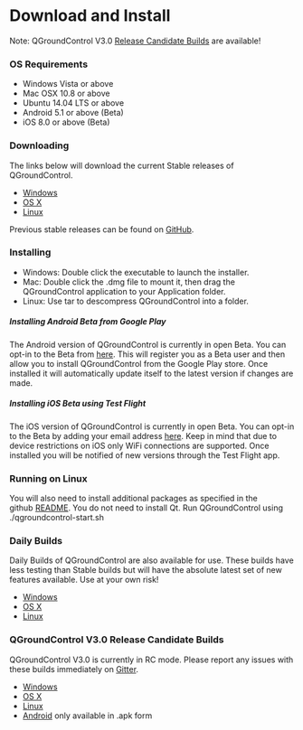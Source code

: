 # Download and Install

Note: QGroundControl V3.0 [Release Candidate Builds](#rcbuilds) are available!

### OS Requirements

* Windows Vista or above
* Mac OSX 10.8 or above
* Ubuntu 14.04 LTS or above
* Android 5.1 or above (Beta)
* iOS 8.0 or above (Beta)

### Downloading

The links below will download the current Stable releases of QGroundControl.

* [Windows](https://s3-us-west-2.amazonaws.com/qgroundcontrol/v2.9.7b/qgroundcontrol-installer.exe)
* [OS X](https://s3-us-west-2.amazonaws.com/qgroundcontrol/v2.9.7b/qgroundcontrol.dmg)
* [Linux](https://s3-us-west-2.amazonaws.com/qgroundcontrol/v2.9.7b/qgroundcontrol.tar.bz2)

Previous stable releases can be found on <a href="https://github.com/mavlink/qgroundcontrol/releases/" target="_blank">GitHub</a>. 


### Installing

<ul>
	<li>Windows: Double click the executable to launch the installer.</li>
	<li>Mac: Double click the .dmg file to mount it, then drag the QGroundControl application to your Application folder.</li>
	<li>Linux: Use tar to descompress QGroundControl into a folder.</li>
</ul>

##### Installing Android Beta from Google Play

The Android version of QGroundControl is currently in open Beta. You can opt-in to the Beta from [here](https://play.google.com/apps/testing/org.mavlink.qgroundcontrol). This will register you as a Beta user and then allow you to install QGroundControl from the Google Play store. Once installed it will automatically update itself to the latest version if changes are made.

##### Installing iOS Beta using Test Flight

The iOS version of QGroundControl is currently in open Beta. You can opt-in to the Beta by adding your email address [here](https://github.com/mavlink/qgroundcontrol/issues/3509). Keep in mind that due to device restrictions on iOS only WiFi connections are supported. Once installed you will be notified of new versions through the Test Flight app.

### Running on Linux

You will also need to install additional packages as specified in the github <a class="urlextern" title="https://github.com/mavlink/qgroundcontrol" href="https://github.com/mavlink/qgroundcontrol" rel="nofollow">README</a>. You do not need to install Qt. Run QGroundControl using ./qgroundcontrol-start.sh

### Daily Builds

Daily Builds of QGroundControl are also available for use. These builds have less testing than Stable builds but will have the absolute latest set of new features available. Use at your own risk!

* [Windows](https://s3-us-west-2.amazonaws.com/qgroundcontrol/builds/master/QGroundControl-installer.exe)
* [OS X](https://s3-us-west-2.amazonaws.com/qgroundcontrol/builds/master/QGroundControl.dmg)
* [Linux](https://s3-us-west-2.amazonaws.com/qgroundcontrol/builds/master/QGroundControl.tar.bz2)

### <a name="rcbuilds"></a>QGroundControl V3.0 Release Candidate Builds

QGroundControl V3.0 is currently in RC mode. Please report any issues with these builds immediately on [Gitter](https://gitter.im/mavlink/qgroundcontrol).

* [Windows](https://s3-us-west-2.amazonaws.com/qgroundcontrol/builds/Stable_V3.0/QGroundControl-installer.exe)
* [OS X](https://s3-us-west-2.amazonaws.com/qgroundcontrol/builds/Stable_V3.0/QGroundControl.dmg)
* [Linux](https://s3-us-west-2.amazonaws.com/qgroundcontrol/builds/Stable_V3.0/QGroundControl.tar.bz2)
* [Android](https://s3-us-west-2.amazonaws.com/qgroundcontrol/builds/Stable_V3.0/QGroundControl.apk) only available in .apk form
